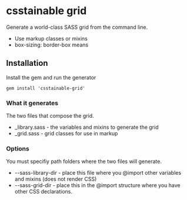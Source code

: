 # csstainable grid
Generate a world-class SASS grid from the command line.

* Use markup classes or mixins
* box-sizing: border-box means

## Installation
Install the gem and run the generator

```
gem install 'csstainable-grid'
```
### What it generates
The two files that compose the grid.

* _library.sass - the variables and mixins to generate the grid
* _grid.sass - grid classes for use in markup

### Options
You must specifiy path folders where the two files will generate.

* --sass-library-dir - place this file where you @import other variables and mixins (does not render CSS)
* --sass-grid-dir - place this in the @import structure where you have other CSS declarations.